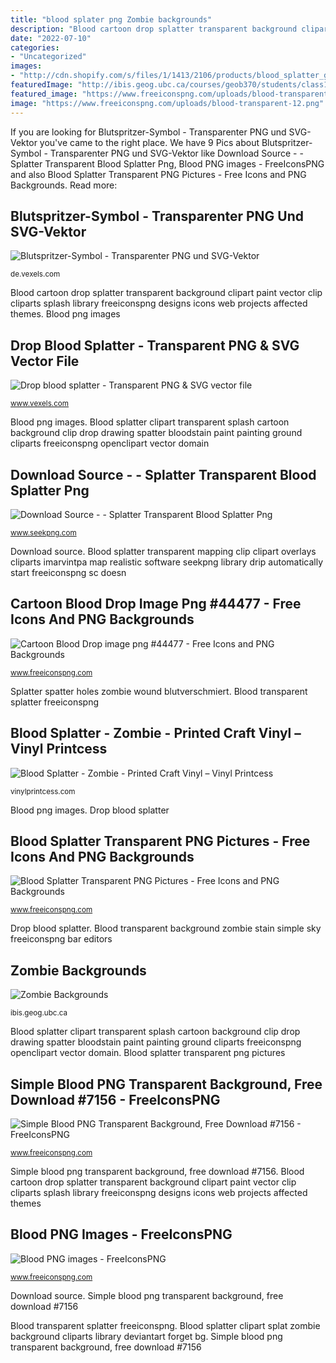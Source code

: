 ```yaml
---
title: "blood splater png Zombie backgrounds"
description: "Blood cartoon drop splatter transparent background clipart paint vector clip cliparts splash library freeiconspng designs icons web projects affected themes"
date: "2022-07-10"
categories:
- "Uncategorized"
images:
- "http://cdn.shopify.com/s/files/1/1413/2106/products/blood_splatter_grande.png?v=1484181538"
featuredImage: "http://ibis.geog.ubc.ca/courses/geob370/students/class13/vchang/blood.png"
featured_image: "https://www.freeiconspng.com/uploads/blood-transparent-12.png"
image: "https://www.freeiconspng.com/uploads/blood-transparent-12.png"
---
```


If you are looking for Blutspritzer-Symbol - Transparenter PNG und SVG-Vektor you've came to the right place. We have 9 Pics about Blutspritzer-Symbol - Transparenter PNG und SVG-Vektor like Download Source - - Splatter Transparent Blood Splatter Png, Blood PNG images - FreeIconsPNG and also Blood Splatter Transparent PNG Pictures - Free Icons and PNG Backgrounds. Read more:

## Blutspritzer-Symbol - Transparenter PNG Und SVG-Vektor

![Blutspritzer-Symbol - Transparenter PNG und SVG-Vektor](https://images.vexels.com/media/users/3/151589/isolated/preview/ef5e21e69cb873525a295cde1470ed1b-blutspritzer-symbol-by-vexels.png "Blood splatter transparent png pictures")

<small>de.vexels.com</small>

Blood cartoon drop splatter transparent background clipart paint vector clip cliparts splash library freeiconspng designs icons web projects affected themes. Blood png images

## Drop Blood Splatter - Transparent PNG &amp; SVG Vector File

![Drop blood splatter - Transparent PNG &amp; SVG vector file](https://images.vexels.com/media/users/3/159261/isolated/preview/1a680c0b7fdd75fbeab0a7ec6c7edc12-drop-blood-splatter-by-vexels.png "Blood splatter transparent png pictures")

<small>www.vexels.com</small>

Blood png images. Blood splatter clipart transparent splash cartoon background clip drop drawing spatter bloodstain paint painting ground cliparts freeiconspng openclipart vector domain

## Download Source - - Splatter Transparent Blood Splatter Png

![Download Source - - Splatter Transparent Blood Splatter Png](https://www.seekpng.com/png/full/12-120097_blood-drip-png.png "Blood cartoon drop splatter transparent background clipart paint vector clip cliparts splash library freeiconspng designs icons web projects affected themes")

<small>www.seekpng.com</small>

Download source. Blood splatter transparent mapping clip clipart overlays cliparts imarvintpa map realistic software seekpng library drip automatically start freeiconspng sc doesn

## Cartoon Blood Drop Image Png #44477 - Free Icons And PNG Backgrounds

![Cartoon Blood Drop image png #44477 - Free Icons and PNG Backgrounds](http://www.freeiconspng.com/uploads/cartoon-blood-drop-image-png-24.png "Blood splatter")

<small>www.freeiconspng.com</small>

Splatter spatter holes zombie wound blutverschmiert. Blood transparent splatter freeiconspng

## Blood Splatter - Zombie - Printed Craft Vinyl – Vinyl Printcess

![Blood Splatter - Zombie - Printed Craft Vinyl – Vinyl Printcess](http://cdn.shopify.com/s/files/1/1413/2106/products/blood_splatter_grande.png?v=1484181538 "Blood splatter transparent mapping clip clipart overlays cliparts imarvintpa map realistic software seekpng library drip automatically start freeiconspng sc doesn")

<small>vinylprintcess.com</small>

Blood png images. Drop blood splatter

## Blood Splatter Transparent PNG Pictures - Free Icons And PNG Backgrounds

![Blood Splatter Transparent PNG Pictures - Free Icons and PNG Backgrounds](http://www.freeiconspng.com/uploads/blood-splatter-png-5.png "Blood splatter clipart transparent splash cartoon background clip drop drawing spatter bloodstain paint painting ground cliparts freeiconspng openclipart vector domain")

<small>www.freeiconspng.com</small>

Drop blood splatter. Blood transparent background zombie stain simple sky freeiconspng bar editors

## Zombie Backgrounds

![Zombie Backgrounds](http://ibis.geog.ubc.ca/courses/geob370/students/class13/vchang/blood.png "Blood cartoon drop splatter transparent background clipart paint vector clip cliparts splash library freeiconspng designs icons web projects affected themes")

<small>ibis.geog.ubc.ca</small>

Blood splatter clipart transparent splash cartoon background clip drop drawing spatter bloodstain paint painting ground cliparts freeiconspng openclipart vector domain. Blood splatter transparent png pictures

## Simple Blood PNG Transparent Background, Free Download #7156 - FreeIconsPNG

![Simple Blood PNG Transparent Background, Free Download #7156 - FreeIconsPNG](https://www.freeiconspng.com/uploads/blood-png-17.png "Cartoon blood drop image png #44477")

<small>www.freeiconspng.com</small>

Simple blood png transparent background, free download #7156. Blood cartoon drop splatter transparent background clipart paint vector clip cliparts splash library freeiconspng designs icons web projects affected themes

## Blood PNG Images - FreeIconsPNG

![Blood PNG images - FreeIconsPNG](https://www.freeiconspng.com/uploads/blood-transparent-12.png "Blood splatter transparent mapping clip clipart overlays cliparts imarvintpa map realistic software seekpng library drip automatically start freeiconspng sc doesn")

<small>www.freeiconspng.com</small>

Download source. Simple blood png transparent background, free download #7156

Blood transparent splatter freeiconspng. Blood splatter clipart splat zombie background cliparts library deviantart forget bg. Simple blood png transparent background, free download #7156
